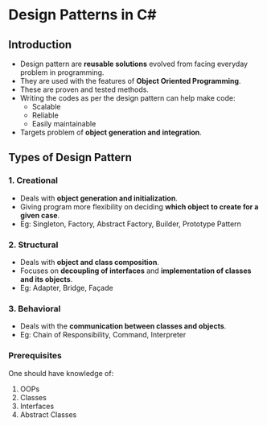 # Design Patterns in C#
## Introduction
- Design pattern are **reusable solutions** evolved from facing everyday problem in programming.
- They are used with the features of **Object Oriented Programming**.
- These are proven and tested methods.
- Writing the codes as per the design pattern can help make code:
	- Scalable
	- Reliable
	- Easily maintainable
- Targets problem of **object generation and integration**.
## Types of Design Pattern
### 1. Creational
- Deals with **object generation and initialization**.
- Giving program more flexibility on deciding **which object to create for a given case**.
- Eg: Singleton, Factory, Abstract Factory, Builder, Prototype Pattern
 ### 2. Structural
- Deals with **object and class composition**.
- Focuses on **decoupling of interfaces** and **implementation of classes and its objects**.
- Eg: Adapter, Bridge, Façade
### 3. Behavioral
- Deals with the **communication between classes and objects**.
- Eg: Chain of Responsibility, Command, Interpreter

### Prerequisites
One should have knowledge of:
1. OOPs
2. Classes
3. Interfaces
4. Abstract Classes